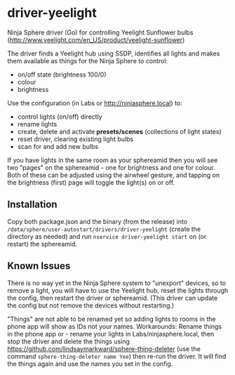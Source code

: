 # driver-yeelight
Ninja Sphere driver (Go) for controlling Yeelight Sunflower bulbs 
(http://www.yeelight.com/en_US/product/yeelight-sunflower)

The driver finds a Yeelight hub using SSDP, identifies all lights and makes them available as things for the Ninja Sphere to control:

  - on/off state (brightness 100/0)
  - colour
  - brightness
  
Use the configuration (in Labs or http://ninjasphere.local) to:
 
  - control lights (on/off) directly
  - rename lights
  - create, delete and activate **presets/scenes** (collections of light states)
  - reset driver, clearing existing light bulbs
  - scan for and add new bulbs
  
If you have lights in the same room as your sphereamid then you will see two "pages" on the sphereamid - one for brightness and one for colour. Both of these can be adjusted using the airwheel gesture, and tapping on the brightness (first) page will toggle the light(s) on or off.

Installation
------------

Copy both package.json and the binary (from the release) into `/data/sphere/user-autostart/drivers/driver-yeelight` (create the directory as needed) and run `nservice driver-yeelight start` on (or restart) the sphereamid.

Known Issues
------------

There is no way yet in the Ninja Sphere system to "unexport" devices, so to remove a light, you will have to use the Yeelight hub, reset the lights through the config, then restart the driver or sphereamid. (This driver can update the config but not remove the devices without restarting.)

"Things" are not able to be renamed yet so adding lights to rooms in the phone app will show as IDs not your names. 
Workarounds: Rename things in the phone app or - rename your lights in Labs/ninjasphere.local, then stop the driver and delete the things using https://github.com/lindsaymarkward/sphere-thing-deleter (use the command `sphere-thing-deleter name Yee`) then re-run the driver. It will find the things again and use the names you set in the config.
